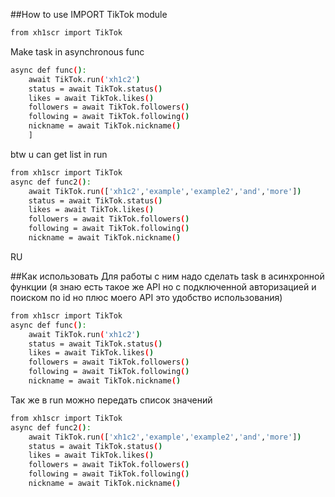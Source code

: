 ##How to use
IMPORT TikTok module
```sh
from xh1scr import TikTok
```
Make task in asynchronous func
```sh
async def func():
	await TikTok.run('xh1c2')
	status = await TikTok.status()
	likes = await TikTok.likes()
	followers = await TikTok.followers()
	following = await TikTok.following()
	nickname = await TikTok.nickname()
	]
```
btw u can get list in run
```sh
from xh1scr import TikTok
async def func2():
	await TikTok.run(['xh1c2','example','example2','and','more'])
	status = await TikTok.status()
	likes = await TikTok.likes()
	followers = await TikTok.followers()
	following = await TikTok.following()
	nickname = await TikTok.nickname()
```
RU

##Как использовать
Для работы с ним надо сделать task в асинхронной функции
(я знаю есть такое же API но с подключенной авторизацией и поиском по id но плюс моего API это удобство использования)
```sh
from xh1scr import TikTok
async def func():
	await TikTok.run('xh1c2') 
	status = await TikTok.status() 
	likes = await TikTok.likes()
	followers = await TikTok.followers()
	following = await TikTok.following()
	nickname = await TikTok.nickname()
```
Так же в run можно передать список значений
```sh
from xh1scr import TikTok
async def func2():
	await TikTok.run(['xh1c2','example','example2','and','more'])
	status = await TikTok.status()
	likes = await TikTok.likes()
	followers = await TikTok.followers()
	following = await TikTok.following()
	nickname = await TikTok.nickname()
```
